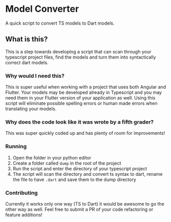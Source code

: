 # Model Converter
A quick script to convert TS models to Dart models. 

## What is this? 
This is a step towards developing a script that can scan through your typescript project files, find the models and turn them into syntactically correct dart models. 

### Why would I need this? 
This is super useful when working with a project that uses both Angular and Flutter. Your models may be developed already in Typescript and you may need them in your Flutter version of your application as well. Using this script will eliminate possible spelling errors or human made errors when translating your models. 

### Why does the code look like it was wrote by a fifth grader?
This was super quickly coded up and has plenty of room for improvements!

### Running 
1. Open the folder in your python editor 
2. Create a folder called `dump` in the root of the project
3. Run the script and enter the directory of your typescript project 
4. The script will scan the directory and convert ts syntax to dart, rename the file to have `.dart` and save them to the dump directory

### Contributing
Currently it works only one way (TS to Dart) it would be awesome to go the other way as well. 
Feel free to submit a PR of your code refactoring or feature additions! 
